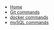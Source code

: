 * [Home](/)
* [Git commands](/git/gitCommands)
* [docker commands](/docker/dockerCommands)
* [mySQL commands](/mysql/mysqlCommands)



